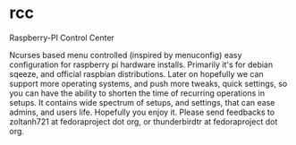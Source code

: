 rcc
===

Raspberry-PI Control Center

Ncurses based menu controlled (inspired by menuconfig) easy configuration for raspberry pi hardware installs. Primarily it's for debian sqeeze, and official raspbian distributions. Later on hopefully we can support more operating systems, and push more tweaks, quick settings, so you can have the ability to shorten the time of recurring operations in setups. It contains wide spectrum of setups, and settings, that can ease admins, and users life. Hopefully you enjoy it. Please send feedbacks to zoltanh721 at fedoraproject dot org, or thunderbirdtr at fedoraproject dot org.
